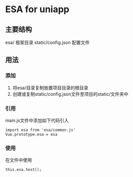 # ESA for uniapp

## 主要结构

esa/ 框架目录
static/config.json 配置文件

## 用法

### 添加

1. 将esa/目录复制放置项目目录的根目录
2. 创建或复制static/config.json文件至项目的static/文件夹中

### 引用

main.js文件中添加如下代码引入
```
import esa from 'esa/common.js'
Vue.prototype.esa = esa
```

### 使用

在文件中使用
```
this.esa.test();
```
